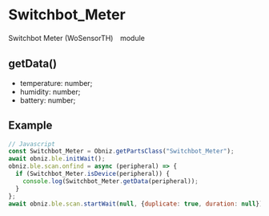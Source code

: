 # Switchbot_Meter

Switchbot Meter (WoSensorTH)　module

## getData()

- temperature: number;
- humidity: number;
- battery: number;

## Example

```javascript
// Javascript
const Switchbot_Meter = Obniz.getPartsClass("Switchbot_Meter");
await obniz.ble.initWait();
obniz.ble.scan.onfind = async (peripheral) => {
  if (Switchbot_Meter.isDevice(peripheral)) {
    console.log(Switchbot_Meter.getData(peripheral));
  }
};
await obniz.ble.scan.startWait(null, {duplicate: true, duration: null});
```
